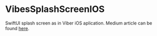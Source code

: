 # VibesSplashScreenIOS

SwiftUI splash screen as in Viber iOS aplication. Medium article can be found [here](https://mehobega.medium.com/swiftui-viber-splash-screen-with-animations-feec3adb4481).

